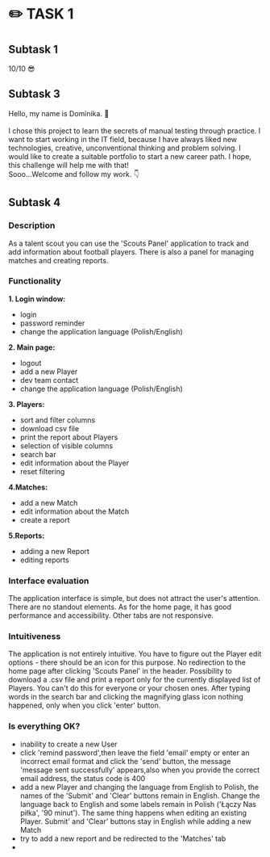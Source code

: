 # :pencil2: TASK 1 
## Subtask 1
10/10 :sunglasses:
## Subtask 3
Hello, my name is Dominika. :wave:\
\
I chose this project to learn the secrets of manual testing through practice. I want to start working in the IT field, because I have always liked new technologies, creative, unconventional thinking and problem solving.
I would like to create a suitable portfolio to start a new career path. I hope, this challenge will help me with that!\
Sooo...Welcome and follow my work. :point_down:
## Subtask 4
### Description
As a talent scout you can use the 'Scouts Panel' application to track and add information about football players. There is also a panel for managing matches and creating reports.
### Functionality
**1. Login window:**
- login
- password reminder
- change the application language (Polish/English)
  
**2. Main page:**
- logout
- add a new Player
- dev team contact
- change the application language (Polish/English)

**3. Players:**
- sort and filter columns
- download csv file
- print the report about Players
- selection of visible columns
- search bar
- edit information about the Player
- reset filtering

**4.Matches:**
- add a new Match
- edit information about the Match
- create a report

**5.Reports:**
- adding a new Report
- editing reports

### Interface evaluation
The application interface is simple, but does not attract the user's attention. There are no standout elements. As for the home page, it has good performance and accessibility. Other tabs are not responsive.

### Intuitiveness
The application is not entirely intuitive. You have to figure out the Player edit options - there should be an icon for this purpose.
No redirection to the home page after clicking 'Scouts Panel' in the header. Possibility to download a .csv file and print a report only for the currently displayed list of Players. You can't do this for everyone or your chosen ones.
After typing words in the search bar and clicking the magnifying glass icon nothing happened, only when you click 'enter' button.

### Is everything OK?
* inability to create a new User
* click 'remind password',then leave the field 'email' empty or enter an incorrect email format and click the 'send' button, the message 'message sent successfully' appears,also when you provide the correct email address, the status code is 400
* add a new Player and changing the language from English to Polish, the names of the 'Submit' and 'Clear' buttons remain in English. Change the language back to English and some labels remain in Polish ('Łączy Nas piłka', '90 minut'). The same thing happens when editing an existing Player. Submit' and 'Clear' buttons stay in English while adding a new Match
* try to add a new report and be redirected to the 'Matches' tab
* 
